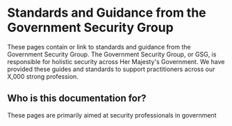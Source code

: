 # Standards and Guidance from the Government Security Group

These pages contain or link to standards and guidance from the Government Security Group. The Government Security Group, or GSG, is responsible for holistic security across Her Majesty's Government. We have provided these guides and standards to support practitioners across our X,000 strong profession.

## Who is this documentation for?

These pages are primarily aimed at security professionals in government
